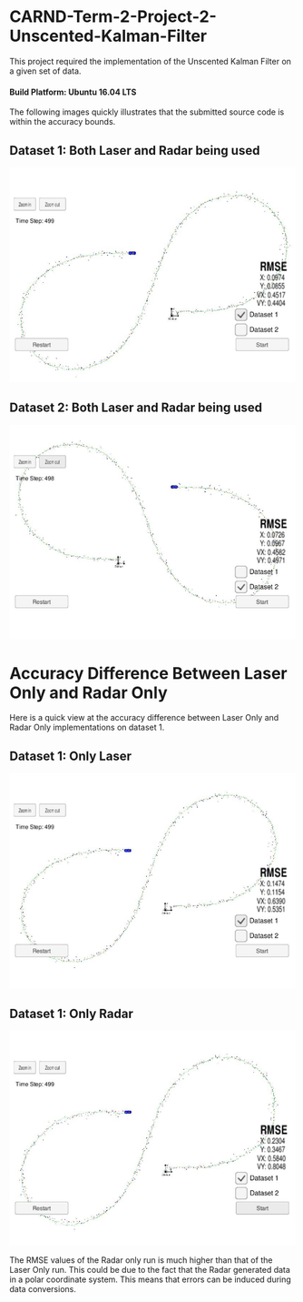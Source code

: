 # CARND-Term-2-Project-2-Unscented-Kalman-Filter
[//]: # (Image References)
[image1]: https://raw.githubusercontent.com/ruanvdm11/Ruan_CARND_Term2_PROJ1/master/Reference_Images/Dataset_1_Lidar_and_Radar.JPG "Dataset1"
[image2]: https://raw.githubusercontent.com/ruanvdm11/Ruan_CARND_Term2_PROJ1/master/Reference_Images/Dataset_2_Lidar_and_Radar.JPG "Dataset2"
[image3]: https://raw.githubusercontent.com/ruanvdm11/Ruan_CARND_Term2_PROJ1/master/Reference_Images/Dataset_1_Laser.JPG "Dataset1 Laser"
[image4]: https://raw.githubusercontent.com/ruanvdm11/Ruan_CARND_Term2_PROJ1/master/Reference_Images/Dataset_1_Radar.JPG "Dataset1 Radar"

This project required the implementation of the Unscented Kalman Filter on a given set of data.
#### Build Platform: Ubuntu 16.04 LTS

The following images quickly illustrates that the submitted source code is within the accuracy bounds.

## Dataset 1: Both Laser and Radar being used

![alt text][image1]

## Dataset 2: Both Laser and Radar being used

![alt text][image2]

# Accuracy Difference Between Laser Only and Radar Only
Here is a quick view at the accuracy difference between Laser Only and Radar Only implementations on dataset 1.
## Dataset 1: Only Laser

![alt text][image3]

## Dataset 1: Only Radar

![alt text][image4]

The RMSE values of the Radar only run is much higher than that of the Laser Only run. This could be due to the fact that the Radar generated data in a polar coordinate system. This means that errors can be induced during data conversions.
